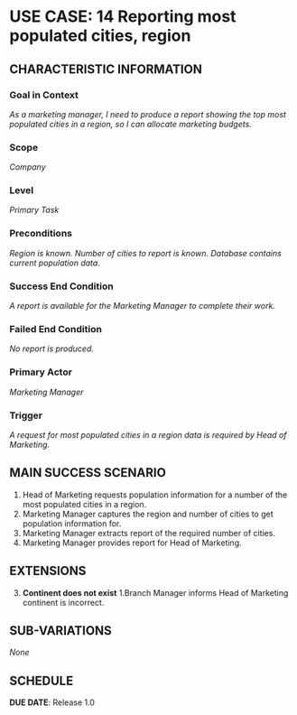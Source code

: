 # USE CASE: 14 Reporting most populated cities, region

## CHARACTERISTIC INFORMATION

### Goal in Context

*As a marketing manager, I need to produce a report showing the top most populated cities in a region, so I can allocate marketing budgets.*

### Scope

*Company*

### Level

*Primary Task*

### Preconditions

*Region is known. Number of cities to report is known. Database contains current population data.*

### Success End Condition

*A report is available for the Marketing Manager to complete their work.*

### Failed End Condition

*No report is produced.*

### Primary Actor

*Marketing Manager*

### Trigger

*A request for most populated cities in a region data is required by Head of Marketing.*

## MAIN SUCCESS SCENARIO

1. Head of Marketing requests population information for a number of the most populated cities in a region.
2. Marketing Manager captures the region and number of cities to get population information for.
3. Marketing Manager extracts report of the required number of cities.
4. Marketing Manager provides report for Head of Marketing.

## EXTENSIONS

3. **Continent does not exist**
   1.Branch Manager informs Head of Marketing continent is incorrect.

## SUB-VARIATIONS

*None*

## SCHEDULE

**DUE DATE**: Release 1.0